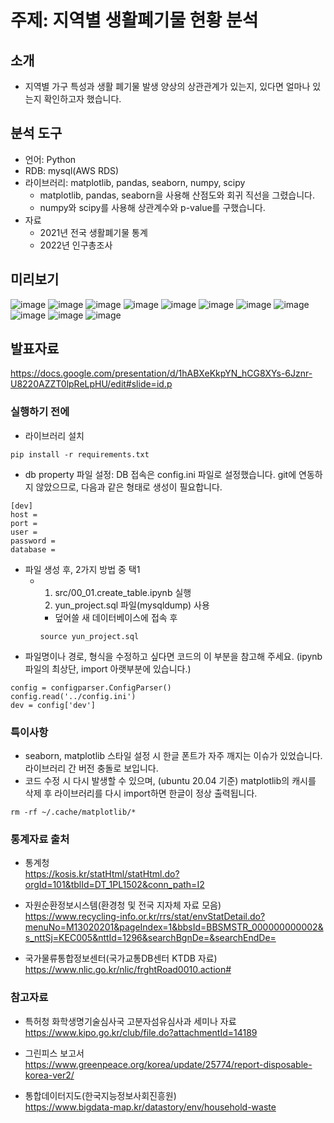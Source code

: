 # 주제: 지역별 생활폐기물 현황 분석

## 소개
- 지역별 가구 특성과 생활 폐기물 발생 양상의 상관관계가 있는지, 있다면 얼마나 있는지 확인하고자 했습니다.

## 분석 도구
- 언어: Python
- RDB: mysql(AWS RDS)
- 라이브러리: matplotlib, pandas, seaborn, numpy, scipy
    - matplotlib, pandas, seaborn을 사용해 산점도와 회귀 직선을 그렸습니다.
    - numpy와 scipy를 사용해 상관계수와 p-value를 구했습니다.
- 자료
    - 2021년 전국 생활폐기물 통계
    - 2022년 인구총조사

## 미리보기
![image](https://github.com/YunOh21/eda_project/assets/86283716/9a636feb-8737-4aa8-9d69-e028b3be86ed)
![image](https://github.com/YunOh21/eda_project/assets/86283716/01614ae3-1b99-4432-a3ae-661bc77749fd)
![image](https://github.com/YunOh21/eda_project/assets/86283716/6ae657e4-9095-4919-bf34-645491aaee5b)
![image](https://github.com/YunOh21/eda_project/assets/86283716/e0940321-e559-4e8c-b3b6-e2e7d13666bb)
![image](https://github.com/YunOh21/eda_project/assets/86283716/dbaf0430-c84a-40f6-bb4f-7d4e57d8f1b1)
![image](https://github.com/YunOh21/eda_project/assets/86283716/6a0ca540-38a8-4a84-ba27-e925e18ced1f)
![image](https://github.com/YunOh21/eda_project/assets/86283716/e4b06438-e223-4eaa-bedc-b6d4d35c005f)
![image](https://github.com/YunOh21/eda_project/assets/86283716/32587a96-22f1-4158-af39-3a2b5c04ac88)
![image](https://github.com/YunOh21/eda_project/assets/86283716/85f3eaa3-3730-41f8-91e5-e86264ea84a3)
![image](https://github.com/YunOh21/eda_project/assets/86283716/2afbf9b7-b7ea-40a5-8a9f-5bac4c4abd06)
![image](https://github.com/YunOh21/eda_project/assets/86283716/20b1656c-bd44-40b6-b3ee-c71b2c7d455f)


## 발표자료
https://docs.google.com/presentation/d/1hABXeKkpYN_hCG8XYs-6Jznr-U8220AZZT0lpReLpHU/edit#slide=id.p

### 실행하기 전에
- 라이브러리 설치
```
pip install -r requirements.txt
```
- db property 파일 설정: DB 접속은 config.ini 파일로 설정했습니다. git에 연동하지 않았으므로, 다음과 같은 형태로 생성이 필요합니다.
```
[dev]
host = 
port = 
user = 
password = 
database = 
```
- 파일 생성 후, 2가지 방법 중 택1
    - 1. src/00_01.create_table.ipynb 실행
      2. yun_project.sql 파일(mysqldump) 사용
        - 덮어쓸 새 데이터베이스에 접속 후
        ```
        source yun_project.sql
        ```
- 파일명이나 경로, 형식을 수정하고 싶다면 코드의 이 부분을 참고해 주세요. (ipynb 파일의 최상단, import 아랫부분에 있습니다.)
```
config = configparser.ConfigParser()
config.read('../config.ini')
dev = config['dev']
```

### 특이사항
- seaborn, matplotlib 스타일 설정 시 한글 폰트가 자주 깨지는 이슈가 있었습니다. 라이브러리 간 버전 충돌로 보입니다.
- 코드 수정 시 다시 발생할 수 있으며, (ubuntu 20.04 기준) matplotlib의 캐시를 삭제 후 라이브러리를 다시 import하면 한글이 정상 출력됩니다.
```
rm -rf ~/.cache/matplotlib/*
```

### 통계자료 출처
- 통계청<br>
https://kosis.kr/statHtml/statHtml.do?orgId=101&tblId=DT_1PL1502&conn_path=I2

- 자원순환정보시스템(환경청 및 전국 지자체 자료 모음)<br>
https://www.recycling-info.or.kr/rrs/stat/envStatDetail.do?menuNo=M13020201&pageIndex=1&bbsId=BBSMSTR_000000000002&s_nttSj=KEC005&nttId=1296&searchBgnDe=&searchEndDe=

- 국가물류통합정보센터(국가교통DB센터 KTDB 자료)<br>
https://www.nlic.go.kr/nlic/frghtRoad0010.action#

### 참고자료
- 특허청 화학생명기술심사국 고분자섬유심사과 세미나 자료<br>
https://www.kipo.go.kr/club/file.do?attachmentId=14189

- 그린피스 보고서<br>
https://www.greenpeace.org/korea/update/25774/report-disposable-korea-ver2/

- 통합데이터지도(한국지능정보사회진흥원)<br>
https://www.bigdata-map.kr/datastory/env/household-waste
